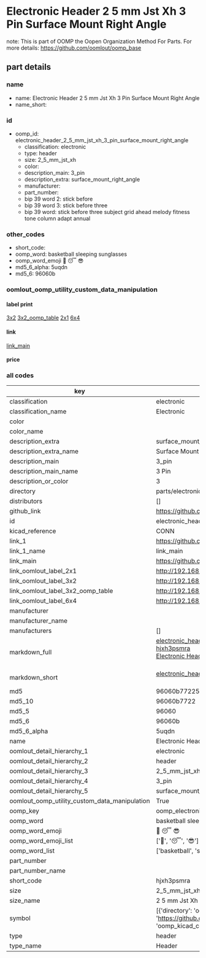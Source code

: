 # Electronic Header 2 5 mm Jst Xh 3 Pin Surface Mount Right Angle  

note: This is part of OOMP the Oopen Organization Method For Parts. For more details: https://github.com/oomlout/oomp_base

##  part details
  







### name
* name: Electronic Header 2 5 mm Jst Xh 3 Pin Surface Mount Right Angle
* name_short: 
### id
* oomp_id: electronic_header_2_5_mm_jst_xh_3_pin_surface_mount_right_angle
  * classification: electronic
  * type: header
  * size: 2_5_mm_jst_xh
  * color: 
  * description_main: 3_pin
  * description_extra: surface_mount_right_angle
  * manufacturer: 
  * part_number: 
  * bip 39 word 2: stick before
  * bip 39 word 3: stick before three
  * bip 39 word: stick before three subject grid ahead melody fitness tone column adapt annual

### other_codes
* short_code: 
* oomp_word: basketball sleeping sunglasses
* oomp_word_emoji :basketball: :sleeping: :sunglasses:
* md5_6_alpha: 5uqdn
* md5_6: 96060b






### oomlout_oomp_utility_custom_data_manipulation
#### label print
[3x2](http://192.168.1.245:1112/?label=oomp%205uqdn)
[3x2_oomp_table](http://192.168.1.108:1112/?label=oomp%205uqdn)
[2x1](http://192.168.1.242:1112/?label=oomp%205uqdn)
[6x4](http://192.168.1.55:1112/?label=oomp%205uqdn)    

#### link

[link_main](https://github.com/oomlout/oomlout_oomp_current_version_messy/tree/main/parts/electronic_header_2_5_mm_jst_xh_3_pin_surface_mount_right_angle)                              

#### price







### all codes 
| key | value |  
| --- | --- |  
| classification | electronic |  
| classification_name | Electronic |  
| color |  |  
| color_name |  |  
| description_extra | surface_mount_right_angle |  
| description_extra_name | Surface Mount Right Angle |  
| description_main | 3_pin |  
| description_main_name | 3 Pin |  
| description_or_color | 3 |  
| directory | parts/electronic_header_2_5_mm_jst_xh_3_pin_surface_mount_right_angle |  
| distributors | [] |  
| github_link | https://github.com/oomlout/oomlout_oomp_part_src/tree/main/parts/electronic_header_2_5_mm_jst_xh_3_pin_surface_mount_right_angle |  
| id | electronic_header_2_5_mm_jst_xh_3_pin_surface_mount_right_angle |  
| kicad_reference | CONN |  
| link_1 | https://github.com/oomlout/oomlout_oomp_current_version_messy/tree/main/parts/electronic_header_2_5_mm_jst_xh_3_pin_surface_mount_right_angle |  
| link_1_name | link_main |  
| link_main | https://github.com/oomlout/oomlout_oomp_current_version_messy/tree/main/parts/electronic_header_2_5_mm_jst_xh_3_pin_surface_mount_right_angle |  
| link_oomlout_label_2x1 | http://192.168.1.242:1112/?label=oomp%205uqdn |  
| link_oomlout_label_3x2 | http://192.168.1.245:1112/?label=oomp%205uqdn |  
| link_oomlout_label_3x2_oomp_table | http://192.168.1.108:1112/?label=oomp%205uqdn |  
| link_oomlout_label_6x4 | http://192.168.1.55:1112/?label=oomp%205uqdn |  
| manufacturer |  |  
| manufacturer_name |  |  
| manufacturers | [] |  
| markdown_full | [electronic_header_2_5_mm_jst_xh_3_pin_surface_mount_right_angle](https://github.com/oomlout/oomlout_oomp_current_version_messy/tree/main/parts/electronic_header_2_5_mm_jst_xh_3_pin_surface_mount_right_angle)<br>[hjxh3psmra](https://github.com/oomlout/oomlout_oomp_current_version_messy/tree/main/parts/electronic_header_2_5_mm_jst_xh_3_pin_surface_mount_right_angle)<br>[Electronic Header 2 5 Mm Jst Xh 3 Pin Surface Mount Right Angle](https://github.com/oomlout/oomlout_oomp_current_version_messy/tree/main/parts/electronic_header_2_5_mm_jst_xh_3_pin_surface_mount_right_angle)<br><br> |  
| markdown_short | [electronic_header_2_5_mm_jst_xh_3_pin_surface_mount_right_angle](https://github.com/oomlout/oomlout_oomp_current_version_messy/tree/main/parts/electronic_header_2_5_mm_jst_xh_3_pin_surface_mount_right_angle)<br><br> |  
| md5 | 96060b772257f15014b33d7fc2050ead |  
| md5_10 | 96060b7722 |  
| md5_5 | 96060 |  
| md5_6 | 96060b |  
| md5_6_alpha | 5uqdn |  
| name | Electronic Header 2 5 mm Jst Xh 3 Pin Surface Mount Right Angle |  
| oomlout_detail_hierarchy_1 | electronic |  
| oomlout_detail_hierarchy_2 | header |  
| oomlout_detail_hierarchy_3 | 2_5_mm_jst_xh |  
| oomlout_detail_hierarchy_4 | 3_pin |  
| oomlout_detail_hierarchy_5 | surface_mount_right_angle |  
| oomlout_oomp_utility_custom_data_manipulation | True |  
| oomp_key | oomp_electronic_header_2_5_mm_jst_xh_3_pin_surface_mount_right_angle |  
| oomp_word | basketball sleeping sunglasses |  
| oomp_word_emoji | :basketball: :sleeping: :sunglasses: |  
| oomp_word_emoji_list | [':basketball:', ':sleeping:', ':sunglasses:'] |  
| oomp_word_list | ['basketball', 'sleeping', 'sunglasses'] |  
| part_number |  |  
| part_number_name |  |  
| short_code | hjxh3psmra |  
| size | 2_5_mm_jst_xh |  
| size_name | 2 5 mm Jst Xh |  
| symbol | [{'directory': 'oomlout_oomp_symbol_bot/symbols/kicad_connector_conn_01x03_pin//working/working.kicad_sym', 'index': 0, 'link': 'https://github.com/oomlout/oomlout_oomp_symbol_bot/tree/main/symbols/kicad_connector_conn_01x03_pin', 'oomp_key': 'oomp_kicad_connector_conn_01x03_pin'}] |  
| type | header |  
| type_name | Header |  
